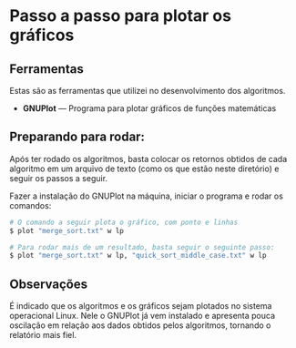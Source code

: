 
# Passo a passo para plotar os gráficos

## Ferramentas

Estas são as ferramentas que utilizei no desenvolvimento dos algoritmos.

- **GNUPlot** — Programa para plotar gráficos de funções matemáticas

## Preparando para rodar:

Após ter rodado os algoritmos, basta colocar os retornos obtidos de cada algoritmo em um arquivo de texto (como os que estão neste diretório) e seguir os passos a seguir.

Fazer a instalação do GNUPlot na máquina, iniciar o programa e rodar os comandos:

```bash
# O comando a seguir plota o gráfico, com ponto e linhas
$ plot "merge_sort.txt" w lp

# Para rodar mais de um resultado, basta seguir o seguinte passo:
$ plot "merge_sort.txt" w lp, "quick_sort_middle_case.txt" w lp
```

## Observações

É indicado que os algoritmos e os gráficos sejam plotados no sistema operacional Linux. Nele o GNUPlot já vem instalado e apresenta pouca oscilação em relação aos dados obtidos pelos algoritmos, tornando o relatório mais fiel.
